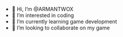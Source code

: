 - 👋 Hi, I’m @ARMANTWOX
- 👀 I’m interested in coding
- 🌱 I’m currently learning game development
- 💞️ I’m looking to collaborate on my game
